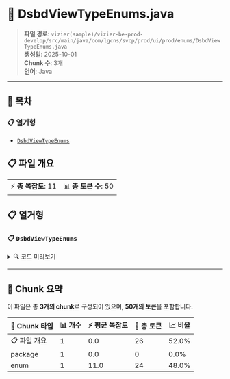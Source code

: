 # 📄 DsbdViewTypeEnums.java

> **파일 경로**: `vizier(sample)/vizier-be-prod-develop/src/main/java/com/lgcns/svcp/prod/ui/prod/enums/DsbdViewTypeEnums.java`  
> **생성일**: 2025-10-01  
> **Chunk 수**: 3개  
> **언어**: Java
---

## 📑 목차

### 📋 열거형
- [`DsbdViewTypeEnums`](#enum-dsbdviewtypeenums)


## 📋 파일 개요

| | |
|--|--|
| ⚡ **총 복잡도**: 11 | 📊 **총 토큰 수**: 50 |





## 📋 열거형

### <a id="enum-dsbdviewtypeenums"></a>📋 `DsbdViewTypeEnums`


<details>
<summary>🔍 코드 미리보기</summary>

```java
public enum DsbdViewTypeEnums {
	
	S("satistics"),
	P("personalized");
	
	private String value;
	
	DsbdViewTypeEnums(String value) {
		this.value = value;
	}

	public String getValue() {
		return value;
	}
}...
```

**Chunk 정보**
- 🆔 **ID**: `09dcaaee4d66`
- 📍 **라인**: 3-3

</details>

---



## 🧩 Chunk 요약

이 파일은 총 **3개의 chunk**로 구성되어 있으며, **50개의 토큰**을 포함합니다.

| 🧩 Chunk 타입 | 📊 개수 | ⚡ 평균 복잡도 | 📝 총 토큰 | 📈 비율 |
|---------------|--------|-------------|----------|--------|
| 📋 파일 개요 | 1 | 0.0 | 26 | 52.0% |
| package | 1 | 0.0 | 0 | 0.0% |
| enum | 1 | 11.0 | 24 | 48.0% |

